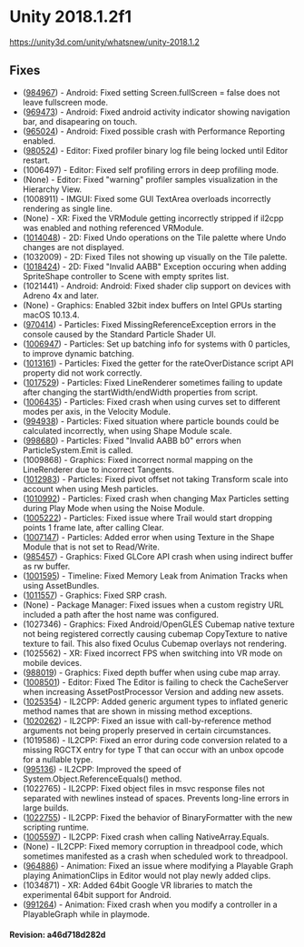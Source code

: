 # Unity 2018.1.2f1
https://unity3d.com/unity/whatsnew/unity-2018.1.2

## Fixes

<ul>
<li>(<a href="https://issuetracker.unity3d.com/product/unity/issues/guid/984967/">984967</a>) - Android: Fixed setting Screen.fullScreen = false does not leave fullscreen mode.</li>
<li>(<a href="https://issuetracker.unity3d.com/product/unity/issues/guid/969473/">969473</a>) - Android: Fixed android activity indicator showing navigation bar, and disapearing on touch.</li>
<li>(<a href="https://issuetracker.unity3d.com/product/unity/issues/guid/965024/">965024</a>) - Android: Fixed possible crash with Performance Reporting enabled.</li>
<li>(<a href="https://issuetracker.unity3d.com/product/unity/issues/guid/980524/">980524</a>) - Editor: Fixed profiler binary log file being locked until Editor restart.</li>
<li>(1006497) - Editor: Fixed self profiling errors in deep profiling mode.</li>
<li>(None) - Editor: Fixed "warning" profiler samples visualization in the Hierarchy View.</li>
<li>(1008911) - IMGUI: Fixed some GUI TextArea overloads incorrectly rendering as single line.</li>
<li>(None) - XR: Fixed the VRModule getting incorrectly stripped if il2cpp was enabled and nothing referenced VRModule.</li>
<li>(<a href="https://issuetracker.unity3d.com/product/unity/issues/guid/1014048/">1014048</a>) - 2D: Fixed Undo operations on the Tile palette where Undo changes are not displayed.</li>
<li>(1032009) - 2D: Fixed Tiles not showing up visually on the Tile palette.</li>
<li>(<a href="https://issuetracker.unity3d.com/product/unity/issues/guid/1018424/">1018424</a>) - 2D: Fixed "Invalid AABB" Exception occuring when adding SpriteShape controller to Scene with empty sprites list.</li>
<li>(1021441) - Android: Android: Fixed shader clip support on devices with Adreno 4x and later.</li>
<li>(None) - Graphics: Enabled 32bit index buffers on Intel GPUs starting macOS 10.13.4.</li>
<li>(<a href="https://issuetracker.unity3d.com/product/unity/issues/guid/970414/">970414</a>) - Particles: Fixed MissingReferenceException errors in the console caused by the Standard Particle Shader UI.</li>
<li>(<a href="https://issuetracker.unity3d.com/product/unity/issues/guid/1006947/">1006947</a>) - Particles: Set up batching info for systems with 0 particles, to improve dynamic batching.</li>
<li>(<a href="https://issuetracker.unity3d.com/product/unity/issues/guid/1013161/">1013161</a>) - Particles: Fixed the getter for the rateOverDistance script API property did not work correctly.</li>
<li>(<a href="https://issuetracker.unity3d.com/product/unity/issues/guid/1017529/">1017529</a>) - Particles: Fixed LineRenderer sometimes failing to update after changing the startWidth/endWidth properties from script.</li>
<li>(<a href="https://issuetracker.unity3d.com/product/unity/issues/guid/1006435/">1006435</a>) - Particles: Fixed crash when using curves set to different modes per axis, in the Velocity Module.</li>
<li>(<a href="https://issuetracker.unity3d.com/product/unity/issues/guid/994938/">994938</a>) - Particles: Fixed situation where particle bounds could be calculated incorrectly, when using Shape Module scale.</li>
<li>(<a href="https://issuetracker.unity3d.com/product/unity/issues/guid/998680/">998680</a>) - Particles: Fixed "Invalid AABB b0" errors when ParticleSystem.Emit is called.</li>
<li>(1009868) - Graphics: Fixed incorrect normal mapping on the LineRenderer due to incorrect Tangents.</li>
<li>(<a href="https://issuetracker.unity3d.com/product/unity/issues/guid/1012983/">1012983</a>) - Particles: Fixed pivot offset not taking Transform scale into account when using Mesh particles.</li>
<li>(<a href="https://issuetracker.unity3d.com/product/unity/issues/guid/1010992/">1010992</a>) - Particles: Fixed crash when changing Max Particles setting during Play Mode when using the Noise Module.</li>
<li>(<a href="https://issuetracker.unity3d.com/product/unity/issues/guid/1005222/">1005222</a>) - Particles: Fixed issue where Trail would start dropping points 1 frame late, after calling Clear.</li>
<li>(<a href="https://issuetracker.unity3d.com/product/unity/issues/guid/1007147/">1007147</a>) - Particles: Added error when using Texture in the Shape Module that is not set to Read/Write.</li>
<li>(<a href="https://issuetracker.unity3d.com/product/unity/issues/guid/985457/">985457</a>) - Graphics: Fixed GLCore API crash when using indirect buffer as rw buffer.</li>
<li>(<a href="https://issuetracker.unity3d.com/product/unity/issues/guid/1001595/">1001595</a>) - Timeline: Fixed Memory Leak from Animation Tracks when using AssetBundles.</li>
<li>(<a href="https://issuetracker.unity3d.com/product/unity/issues/guid/1011557/">1011557</a>) - Graphics: Fixed SRP crash.</li>
<li>(None) - Package Manager: Fixed issues when a custom registry URL included a path after the host name was configured.</li>
<li>(1027346) - Graphics: Fixed Android/OpenGLES Cubemap native texture not being registered correctly causing cubemap CopyTexture to native texture to fail. This also fixed Oculus Cubemap overlays not rendering.</li>
<li>(1025562) - XR: Fixed incorrect FPS when switching into VR mode on mobile devices.</li>
<li>(<a href="https://issuetracker.unity3d.com/product/unity/issues/guid/988019/">988019</a>) - Graphics: Fixed depth buffer when using cube map array.</li>
<li>(<a href="https://issuetracker.unity3d.com/product/unity/issues/guid/1008501/">1008501</a>) - Editor: Fixed The Editor is failing to check the CacheServer when increasing AssetPostProcessor Version and adding new assets.</li>
<li>(<a href="https://issuetracker.unity3d.com/product/unity/issues/guid/1025354/">1025354</a>) - IL2CPP: Added generic argument types to inflated generic method names that are shown in missing method exceptions.</li>
<li>(<a href="https://issuetracker.unity3d.com/product/unity/issues/guid/1020262/">1020262</a>) - IL2CPP: Fixed an issue with call-by-reference method arguments not being properly preserved in certain circumstances.</li>
<li>(1019586) - IL2CPP: Fixed an error during code conversion related to a missing RGCTX entry for type T that can occur with an unbox opcode for a nullable type.</li>
<li>(<a href="https://issuetracker.unity3d.com/product/unity/issues/guid/995136/">995136</a>) - IL2CPP: Improved the speed of System.Object.ReferenceEquals() method.</li>
<li>(1022765) - IL2CPP: Fixed object files in msvc response files not separated with newlines instead of spaces. Prevents long-line errors in large builds.</li>
<li>(<a href="https://issuetracker.unity3d.com/product/unity/issues/guid/1022755/">1022755</a>) - IL2CPP: Fixed the behavior of BinaryFormatter with the new scripting runtime.</li>
<li>(<a href="https://issuetracker.unity3d.com/product/unity/issues/guid/1005597/">1005597</a>) - IL2CPP: Fixed crash when calling NativeArray.Equals.</li>
<li>(None) - IL2CPP: Fixed memory corruption in threadpool code, which sometimes manifested as a crash when scheduled work to threadpool.</li>
<li>(<a href="https://issuetracker.unity3d.com/product/unity/issues/guid/964886/">964886</a>) - Animation: Fixed an issue where modifying a Playable Graph playing AnimationClips in Editor would not play newly added clips.</li>
<li>(1034871) - XR: Added 64bit Google VR libraries to match the experimental 64bit support for Android.</li>
<li>(<a href="https://issuetracker.unity3d.com/product/unity/issues/guid/991264/">991264</a>) - Animation: Fixed crash when you modify a controller in a PlayableGraph while in playmode.</li>
</ul>

#### Revision: a46d718d282d
